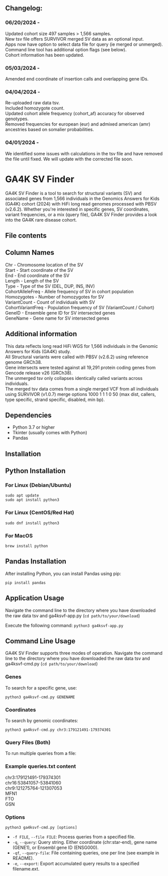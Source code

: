 
## Changelog:
### 06/20/2024 -  
Updated cohort size 497 samples > 1,566 samples.  
New tsv file offers SURVIVOR merged SV data as an optional input.  
Apps now have option to select data file for query (ie merged or unmerged).  
Command line tool has additional option flags (see below).  
Cohort information has been updated.  
### 05/03/2024 -  
Amended end coordinate of insertion calls and overlapping gene IDs.  
### 04/04/2024 -  
Re-uploaded raw data tsv.  
Included homozygote count.  
Updated cohort allele frequency (cohort_af) accuracy for observed genotypes.  
Removed frequencies for european (eur) and admixed american (amr) ancestries based on somalier probabilities.  
### 04/01/2024 -  
We identified some issues with calculations in the tsv file and have removed the file until fixed. We will update with the corrected file soon.  

# GA4K SV Finder  
GA4K SV Finder is a tool to search for structural variants (SV) and associated genes from 1,566 individuals in the Genomics Answers for Kids (GA4K) cohort (2024) with HiFi long read genomes processed with PBSV (v2.6.2). Whether you're interested in specific genes, SV coordinates, variant frequencies, or a mix (query file), GA4K SV Finder provides a look into the GA4K rare disease cohort.

## File contents  
Column Names  
------------  
Chr - Chromosome location of the SV  
Start - Start coordinate of the SV  
End - End coordinate of the SV  
Length - Length of the SV  
Type - Type of the SV (DEL, DUP, INS, INV)  
CohortAlleleFreq - Allele frequency of SV in cohort population  
Homozygotes - Number of homozygotes for SV  
VariantCount - Count of individuals with SV  
CohortVariantFreq - Population frequency of SV (VariantCount / Cohort)  
GeneID - Ensemble gene ID for SV intersected genes  
GeneName - Gene name for SV intersected genes  

Additional information  
----------------------  
This data reflects long read HiFi WGS for 1,566 individuals in the Genomic Answers for Kids (GA4K) study.  
All Structural variants were called with PBSV (v2.6.2) using reference genome GRCh38.  
Gene intersects were tested against all 19,291 protein coding genes from Gencode release v26 (GRCh38).  
The unmerged tsv only collapses identically called variants across individuals.  
The merged tsv data comes from a single merged VCF from all individuals using SURVIVOR (v1.0.7) merge options 1000 1 1 1 0 50 (max dist, callers, type specific, strand specific, disabled, min bp).  

## Dependencies  
- Python 3.7 or higher  
- Tkinter (usually comes with Python)  
- Pandas  

## Installation
## Python Installation
### For Linux (Debian/Ubuntu)
`sudo apt update`  
`sudo apt install python3`

### For Linux (CentOS/Red Hat)
`sudo dnf install python3`  

### For MacOS
`brew install python`  

## Pandas Installation
After installing Python, you can install Pandas using pip:  

`pip install pandas`  

## Application Usage
Navigate the command line to the directory where you have downloaded the raw data tsv and ga4ksvf-app.py (`cd path/to/your/download`)

Execute the following command:
`python3 ga4ksvf-app.py`

## Command Line Usage
GA4K SV Finder supports three modes of operation.
Navigate the command line to the directory where you have downloaded the raw data tsv and ga4ksvf-cmd.py (`cd path/to/your/download`)

### Genes
To search for a specific gene, use:  

`python3 ga4ksvf-cmd.py GENENAME`  

### Coordinates
To search by genomic coordinates:  

`python3 ga4ksvf-cmd.py chr3:179121491-179374301`  

### Query Files (Both)
To run multiple queries from a file:  

### Example queries.txt content
chr3:179121491-179374301  
chr16:53841057-53841060  
chr9:121275764-121307053  
MFN1  
FTO  
GSN  

### Options
`python3 ga4ksvf-cmd.py [options]` 

- `-f FILE`, `--file FILE`: Process queries from a specified file.
- `-q`, `--query`: Query string. Either coordinate (chr:star-end), gene name (GENE1), or Ensembl gene ID (ENSG000).
- `-qf`, `--query-file`: File containing queries, one per line (see example in README).
- `-e`, `--export`: Export accumulated query results to a specified filename.ext.


